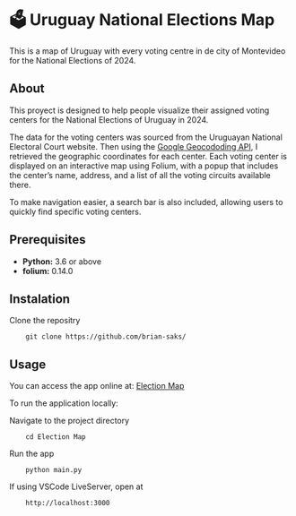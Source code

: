 
# 🗳️ Uruguay National Elections Map

This is a map of Uruguay with every voting centre in de city of Montevideo for the National Elections of 2024. 

## About
This proyect is designed to help people visualize their assigned voting centers for the National Elections of Uruguay in 2024.

The data for the voting centers was sourced from the Uruguayan National Electoral Court website. Then using the [Google Geocododing API](https://developers.google.com/maps/documentation/geocoding/overview?hl=es-419),  I retrieved the geographic coordinates for each center. Each voting center is displayed on an interactive map using Folium, with a popup that includes the center’s name, address, and a list of all the voting circuits available there.

To make navigation easier, a search bar is also included, allowing users to quickly find specific voting centers.

## Prerequisites
- **Python:** 3.6 or above
- **folium:** 0.14.0

## Instalation
Clone the repositry

        git clone https://github.com/brian-saks/

## Usage

You can access the app online at: [Election Map](google.com)

To run the application locally:  
 
Navigate to the project directory
        
        cd Election Map

Run the app

        python main.py

If using VSCode LiveServer, open at

        http://localhost:3000 



